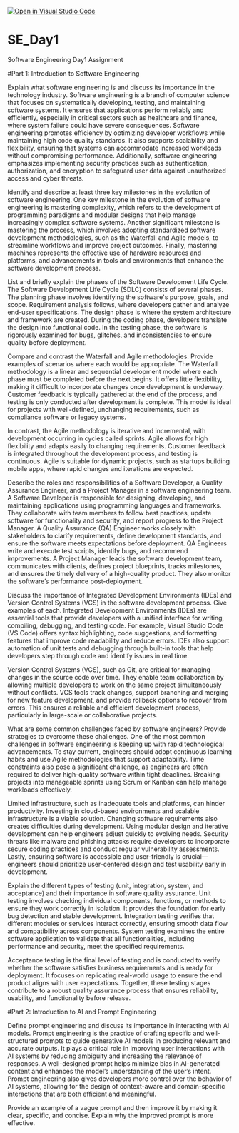 [![Open in Visual Studio Code](https://classroom.github.com/assets/open-in-vscode-2e0aaae1b6195c2367325f4f02e2d04e9abb55f0b24a779b69b11b9e10269abc.svg)](https://classroom.github.com/online_ide?assignment_repo_id=19001293&assignment_repo_type=AssignmentRepo)
# SE_Day1
Software Engineering Day1 Assignment

#Part 1: Introduction to Software Engineering

Explain what software engineering is and discuss its importance in the technology industry.
Software engineering is a branch of computer science that focuses on systematically developing, testing, and maintaining software systems. It ensures that applications perform reliably and efficiently, especially in critical sectors such as healthcare and finance, where system failure could have severe consequences. Software engineering promotes efficiency by optimizing developer workflows while maintaining high code quality standards. It also supports scalability and flexibility, ensuring that systems can accommodate increased workloads without compromising performance. Additionally, software engineering emphasizes implementing security practices such as authentication, authorization, and encryption to safeguard user data against unauthorized access and cyber threats.

Identify and describe at least three key milestones in the evolution of software engineering.
One key milestone in the evolution of software engineering is mastering complexity, which refers to the development of programming paradigms and modular designs that help manage increasingly complex software systems. Another significant milestone is mastering the process, which involves adopting standardized software development methodologies, such as the Waterfall and Agile models, to streamline workflows and improve project outcomes. Finally, mastering machines represents the effective use of hardware resources and platforms, and advancements in tools and environments that enhance the software development process.

List and briefly explain the phases of the Software Development Life Cycle.
The Software Development Life Cycle (SDLC) consists of several phases. The planning phase involves identifying the software's purpose, goals, and scope. Requirement analysis follows, where developers gather and analyze end-user specifications. The design phase is where the system architecture and framework are created. During the coding phase, developers translate the design into functional code. In the testing phase, the software is rigorously examined for bugs, glitches, and inconsistencies to ensure quality before deployment.

Compare and contrast the Waterfall and Agile methodologies. Provide examples of scenarios where each would be appropriate.
The Waterfall methodology is a linear and sequential development model where each phase must be completed before the next begins. It offers little flexibility, making it difficult to incorporate changes once development is underway. Customer feedback is typically gathered at the end of the process, and testing is only conducted after development is complete. This model is ideal for projects with well-defined, unchanging requirements, such as compliance software or legacy systems.

In contrast, the Agile methodology is iterative and incremental, with development occurring in cycles called sprints. Agile allows for high flexibility and adapts easily to changing requirements. Customer feedback is integrated throughout the development process, and testing is continuous. Agile is suitable for dynamic projects, such as startups building mobile apps, where rapid changes and iterations are expected.

Describe the roles and responsibilities of a Software Developer, a Quality Assurance Engineer, and a Project Manager in a software engineering team.
A Software Developer is responsible for designing, developing, and maintaining applications using programming languages and frameworks. They collaborate with team members to follow best practices, update software for functionality and security, and report progress to the Project Manager. A Quality Assurance (QA) Engineer works closely with stakeholders to clarify requirements, define development standards, and ensure the software meets expectations before deployment. QA Engineers write and execute test scripts, identify bugs, and recommend improvements. A Project Manager leads the software development team, communicates with clients, defines project blueprints, tracks milestones, and ensures the timely delivery of a high-quality product. They also monitor the software’s performance post-deployment.

Discuss the importance of Integrated Development Environments (IDEs) and Version Control Systems (VCS) in the software development process. Give examples of each.
Integrated Development Environments (IDEs) are essential tools that provide developers with a unified interface for writing, compiling, debugging, and testing code. For example, Visual Studio Code (VS Code) offers syntax highlighting, code suggestions, and formatting features that improve code readability and reduce errors. IDEs also support automation of unit tests and debugging through built-in tools that help developers step through code and identify issues in real time.

Version Control Systems (VCS), such as Git, are critical for managing changes in the source code over time. They enable team collaboration by allowing multiple developers to work on the same project simultaneously without conflicts. VCS tools track changes, support branching and merging for new feature development, and provide rollback options to recover from errors. This ensures a reliable and efficient development process, particularly in large-scale or collaborative projects.

What are some common challenges faced by software engineers? Provide strategies to overcome these challenges.
One of the most common challenges in software engineering is keeping up with rapid technological advancements. To stay current, engineers should adopt continuous learning habits and use Agile methodologies that support adaptability. Time constraints also pose a significant challenge, as engineers are often required to deliver high-quality software within tight deadlines. Breaking projects into manageable sprints using Scrum or Kanban can help manage workloads effectively.

Limited infrastructure, such as inadequate tools and platforms, can hinder productivity. Investing in cloud-based environments and scalable infrastructure is a viable solution. Changing software requirements also creates difficulties during development. Using modular design and iterative development can help engineers adjust quickly to evolving needs. Security threats like malware and phishing attacks require developers to incorporate secure coding practices and conduct regular vulnerability assessments. Lastly, ensuring software is accessible and user-friendly is crucial—engineers should prioritize user-centered design and test usability early in development.

Explain the different types of testing (unit, integration, system, and acceptance) and their importance in software quality assurance.
Unit testing involves checking individual components, functions, or methods to ensure they work correctly in isolation. It provides the foundation for early bug detection and stable development. Integration testing verifies that different modules or services interact correctly, ensuring smooth data flow and compatibility across components. System testing examines the entire software application to validate that all functionalities, including performance and security, meet the specified requirements.

Acceptance testing is the final level of testing and is conducted to verify whether the software satisfies business requirements and is ready for deployment. It focuses on replicating real-world usage to ensure the end product aligns with user expectations. Together, these testing stages contribute to a robust quality assurance process that ensures reliability, usability, and functionality before release.

#Part 2: Introduction to AI and Prompt Engineering


Define prompt engineering and discuss its importance in interacting with AI models.
Prompt engineering is the practice of crafting specific and well-structured prompts to guide generative AI models in producing relevant and accurate outputs. It plays a critical role in improving user interactions with AI systems by reducing ambiguity and increasing the relevance of responses. A well-designed prompt helps minimize bias in AI-generated content and enhances the model’s understanding of the user’s intent. Prompt engineering also gives developers more control over the behavior of AI systems, allowing for the design of context-aware and domain-specific interactions that are both efficient and meaningful.

Provide an example of a vague prompt and then improve it by making it clear, specific, and concise. Explain why the improved prompt is more effective.
